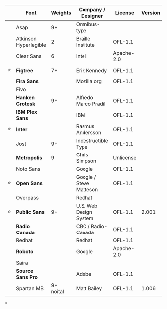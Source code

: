 |     | Font                  | Weights   | Company / Designer      | License    | Version | Github                                                         | Download                                                                                                            |
| --- | --------------------- | --------- | ----------------------- | ---------- | ------- | -------------------------------------------------------------- | ------------------------------------------------------------------------------------------------------------------- |
|     | Asap                  | 9+        | Omnibus-type            |            |         |                                                                |                                                                                                                     |
|     | Atkinson Hyperlegible | 2         | Braille Institute       | OFL-1.1    |         | [Github](https://github.com/googlefonts/atkinson-hyperlegible) | Download                                                                                                            |
|     | Clear Sans            | 6         | Intel                   | Apache-2.0 |         | [Github](https://github.com/intel/clear-sans)                  | Download                                                                                                            |
| ⭐   | **Figtree**           | 7+        | Erik Kennedy            | OFL-1.1    |         | [Github](https://github.com/erikdkennedy/figtree)              | [💾 Download](https://github.com/sahuhtala/freefonts/raw/main/sans/figtree/fonts.google.com/Figtree.zip)             |
|     | **Fira Sans**         |           | Mozilla org             | OFL-1.1    |         | [Github](https://github.com/bBoxType/FiraSans)                 | Download                                                                                                            |
|     | Fivo                  |           |                         |            |         |                                                                |                                                                                                                     |
|     | **Hanken Grotesk**    | 9+        | Alfredo Marco Pradil    | OFL-1.1    |         | [Github](https://github.com/marcologous/hanken-grotesk)        | [💾 Download](https://github.com/sahuhtala/freefonts/raw/main/sans/hanken%20grotesk/google-fonts/Hanken_Grotesk.zip) |
|     | **IBM Plex Sans**     |           | IBM                     | OFL-1.1    |         | [Github](https://github.com/IBM/plex)                          | Download                                                                                                            |
| ⭐   | **Inter**             |           | Rasmus Andersson        | OFL-1.1    |         | [Github](https://github.com/rsms/inter)                        | Download                                                                                                            |
|     | Jost                  | 9+        | Indestructible Type     | OFL-1.1    |         | [Github](https://github.com/indestructible-type/Jost)          | Download                                                                                                            |
|     | **Metropolis**        | 9         | Chris Simpson           | Unlicense  |         | [Github](https://github.com/dw5/Metropolis)                    | Download                                                                                                            |
|     | Noto Sans             |           | Google                  | OFL-1.1    |         | [Github](https://github.com/notofonts/latin-greek-cyrillic )   | Download                                                                                                            |
| ⭐   | **Open Sans**         |           | Google / Steve Matteson | OFL-1.1    |         | [Github](https://github.com/googlefonts/opensans)              | Download                                                                                                            |
|     | Overpass              |           | Redhat                  |            |         |                                                                |                                                                                                                     |
| ⭐   | **Public Sans**       | 9+        | U.S. Web Design System  | OFL-1.1    | 2.001   | [Github](https://github.com/uswds/public-sans)                 | Download                                                                                                            |
|     | **Radio Canada**      |           | CBC / Radio-Canada      | OFL-1.1    |         | [Github](https://github.com/cbcrc/radiocanadafonts)            | Download                                                                                                            |
|     | Redhat                |           | Redhat                  | OFL-1.1    |         | [Github](https://github.com/RedHatOfficial/RedHatFont)         | Download                                                                                                            |
|     | **Roboto**            |           | Google                  | Apache-2.0 |         | [Github](https://github.com/googlefonts/roboto)                | Download                                                                                                            |
|     | Saira                 |           |                         |            |         |                                                                |                                                                                                                     |
|     | **Source Sans Pro**   |           | Adobe                   | OFL-1.1    |         | [Github](https://github.com/adobe-fonts/source-sans)           | Download                                                                                                            |
|     | Spartan MB            | 9+ noital | Matt Bailey             | OFL-1.1    | 1.006   | [Github](https://github.com/MattBaileyDesign/Spartan-MB)       | Download                                                                                                            |

\* 
  